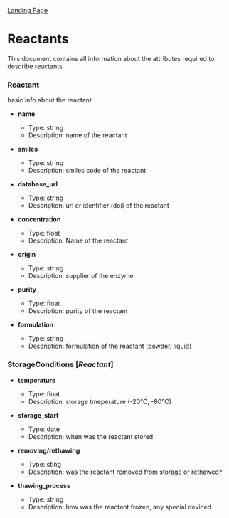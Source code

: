 [Landing Page](/Readme.md)
# Reactants

This document contains all information about the attributes required to describe reactants


### Reactant

basic info about the reactant

- __name__
  - Type: string
  - Description: name of the reactant

- __smiles__
  - Type: string
  - Description: smiles code of the reactant

- __database_url__
  - Type: string
  - Description: url or identifier (doi) of the reactant

- __concentration__
  - Type: float
  - Description: Name of the reactant

- __origin__
  - Type: string
  - Description: supplier of the enzyme

- __purity__
  - Type: float
  - Description: purity of the reactant

- __formulation__
  - Type: string
  - Description: formulation of the reactant (powder, liquid)

### StorageConditions [_Reactant_]

- __temperature__
  - Type: float
  - Description: storage tmeperature (-20°C, -80°C)

- __storage_start__
  - Type: date
  - Description: when was the reactant stored

- __removing/rethawing__
  - Type: sting
  - Description: was the reactant removed from storage or rethawed?

- __thawing_process__
  - Type: string
  - Description: how was the reactant frozen, any special deviced
